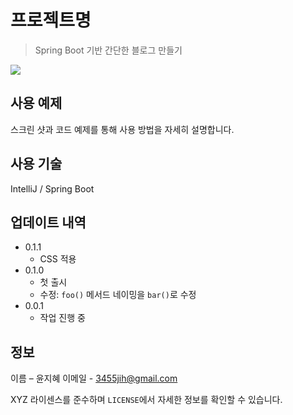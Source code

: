 # 프로젝트명
> Spring Boot 기반 간단한 블로그 만들기

![](../header.png)

## 사용 예제

스크린 샷과 코드 예제를 통해 사용 방법을 자세히 설명합니다.


## 사용 기술
IntelliJ / Spring Boot 


## 업데이트 내역
* 0.1.1
    * CSS 적용
* 0.1.0
    * 첫 출시
    * 수정: `foo()` 메서드 네이밍을 `bar()`로 수정
* 0.0.1
    * 작업 진행 중

## 정보

이름 – 윤지혜
이메일 - 3455jih@gmail.com

XYZ 라이센스를 준수하며 ``LICENSE``에서 자세한 정보를 확인할 수 있습니다.
